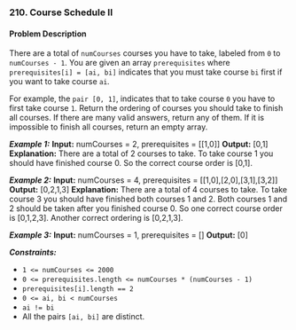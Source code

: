 ### 210. Course Schedule II

#### Problem Description

There are a total of `numCourses` courses you have to take, labeled from `0` to `numCourses - 1`. You are given an array `prerequisites` where `prerequisites[i] = [ai, bi]` indicates that you must take course `bi` first if you want to take course `ai`.

For example, the `pair [0, 1]`, indicates that to take course `0` you have to first take course `1`.
Return the ordering of courses you should take to finish all courses. If there are many valid answers, return any of them. If it is impossible to finish all courses, return an empty array.

***Example 1:*** 
**Input:**  numCourses = 2, prerequisites = [[1,0]]
**Output:**  [0,1]
**Explanation:** There are a total of 2 courses to take. To take course 1 you should have finished course 0. So the correct course order is [0,1].

***Example 2:*** 
**Input:**  numCourses = 4, prerequisites = [[1,0],[2,0],[3,1],[3,2]]
**Output:**  [0,2,1,3]
**Explanation:** There are a total of 4 courses to take. To take course 3 you should have finished both courses 1 and 2. Both courses 1 and 2 should be taken after you finished course 0.
So one correct course order is [0,1,2,3]. Another correct ordering is [0,2,1,3].

***Example 3:*** 
**Input:**  numCourses = 1, prerequisites = []
**Output:**  [0]
 
***Constraints:*** 
- `1 <= numCourses <= 2000`
- `0 <= prerequisites.length <= numCourses * (numCourses - 1)`
- `prerequisites[i].length == 2`
- `0 <= ai, bi < numCourses`
- `ai != bi`
- All the pairs `[ai, bi]` are distinct.